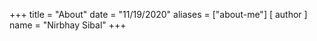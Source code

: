 +++
title = "About"
date = "11/19/2020"
aliases = ["about-me"]
[ author ]
  name = "Nirbhay Sibal"
+++
